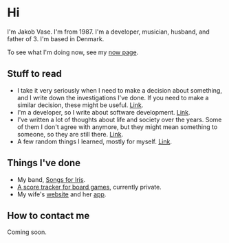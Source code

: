 # Hi

I'm Jakob Vase. I'm from 1987. I'm a developer, musician, husband, and father
of 3. I'm based in Denmark.

To see what I'm doing now, see my [now page](/now).

## Stuff to read

- I take it very seriously when I need to make a decision about something, and I
  write down the investigations I've done. If you need to make a similar
  decision, these might be useful. [Link](/investigations).
- I'm a developer, so I write about software development.
  [Link](/software-development).
- I've written a lot of thoughts about life and society over the years. Some of
  them I don't agree with anymore, but they might mean something to someone, so
  they are still there. [Link](/thoughts).
- A few random things I learned, mostly for myself. [Link](/til).

## Things I've done

- My band, [Songs for Iris](https://songsforiris.dk).
- [A score tracker for board games](https://score-tracker.vase.dev), currently
  private.
- My wife's [website](https://majavase.dk) and her
  [app](https://chocolat.dk/app-link).

## How to contact me

Coming soon.
